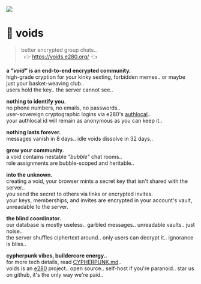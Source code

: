 
![](https://i.imgur.com/m7T5hZ7.jpeg)

# 🌌 voids

> better encrypted group chats..  
> &nbsp; 👉 https://voids.e280.org/ 👈  

**a *"void"* is an end-to-end encrypted community.**  
high-grade cryption for your kinky sexting, forbidden memes.. or maybe just your basket-weaving club..  
users hold the key.. the server cannot see..  

**nothing to identify you.**  
no phone numbers, no emails, no passwords..  
user-sovereign cryptographic logins via e280's [authlocal](https://github.com/e280/authlocal)..  
your authlocal id will remain as anonymous as you can keep it..  

**nothing lasts forever.**  
messages vanish in 8 days.. idle voids dissolve in 32 days..  

**grow your community.**  
a void contains nestable *"bubble"* chat rooms..  
role assignments are bubble-scoped and heritable..  

**into the unknown.**  
creating a void, your browser mints a secret key that isn't shared with the server..  
you send the secret to others via links or encrypted invites.  
your keys, memberships, and invites are encrypted in your account's vault, unreadable to the server.  

**the blind coordinator.**  
our database is mostly useless.. garbled messages.. unreadable vaults.. just noise..  
the server shuffles ciphertext around.. only users can decrypt it.. ignorance is bliss..  

**cypherpunk vibes, buildercore energy..**  
for more tech details, read [CYPHERPUNK.md](CYPHERPUNK.md)..  
voids is an [e280](https://e280.org/) project.. open source.. self-host if you're paranoid.. star us on github, it's the only way we're paid..  

